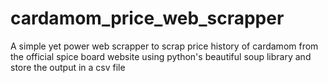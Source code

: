 # cardamom_price_web_scrapper
A simple yet power web scrapper to scrap price history of cardamom from the official spice board website using python's beautiful soup library and store the output in a csv file
